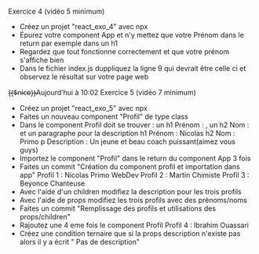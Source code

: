 Exercice 4 (vidéo 5 minimum)
- Créez un projet "react_exo_4"  avec npx
- Épurez votre  component  App et n'y mettez que votre Prénom dans le return par exemple dans un h1
- Regardez que tout fonctionne correctement et que votre prénom s'affiche bien
- Dans le fichier index.js duppliquez la ligne 9  qui devrait être celle ci et observez le résultat sur votre page web

{̴{̴$̴n̴i̴c̴o̴}̴}̴Aujourd’hui à 10:02
Exercice 5 (vidéo 7 minimum)
- Créez un projet "react_exo_5"  avec npx
- Faites un nouveau component "Profil" de type class
- Dans le component Profil doit se trouver : un h1 Prénom : , un h2 Nom : et un paragraphe pour la description
h1 Prénom : Nicolas
h2 Nom : Primo
p  Description : Un jeune et beau coach puissant(aimez vous guys)
- Importez le component "Profil" dans le return du component App 3 fois
- Faites un commit "Création du component profil et importation dans app"
Profil 1 : Nicolas Primo WebDev
Profil 2 : Martin Chimiste
Profil 3 : Beyonce Chanteuse
- Avec l'aide d'un children modifiez la description pour les trois profils
- Avec l'aide de props modifiez les trois profils avec des prénoms/noms
- Faites un commit "Remplissage des profils et utilisations des props/children"
- Rajoutez une 4 eme fois le component Profil 
Profil 4 : Ibrahim Ouassari
- Créez une condition ternaire que si la props description n'existe pas alors il y a écrit " Pas de description"